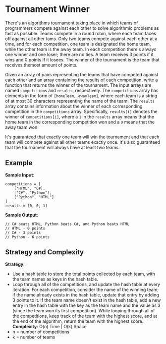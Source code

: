 # Tournament Winner
There's an algorithms tournament taking place in which teams of programmers compete against each other to solve algorithmic problems as fast as possible. Teams compete in a round robin, where each team faces off against all other tams. Only two teams compete against each other at a time, and for each competition, one team is designated the home team, while the other team is the away team. In each competition there's always one winner and one loser; there are no ties. A team receives 3 points if it wins and 0 points if it losees. The winner of the tournament is the team that receives themost amount of points.  

Given an array of pairs representing the teams that have competed against each other and an array containing the results of each competition, write a function that returns the winner of the tournament. The input arrays are named `competitions` and `results`, respectively. The `competitions` array has elements in the form of `[homeTeam, awayTeam]`, where each team is a string of at most 30 characters representing the name of the team. The `results` array contains information about the winner of each corresponding competition in the `competitions` array. Specifically, `results[i]` denotes the winner of `competitions[i]`, where a `1` in the `results` array means that the home team in the corresponding competition won and a `0` means that the away team won.  

It's guaranteed that exactly one team will win the tournament and that each team will compete against all other teams exactly once. It's also guaranteed that the tournament will always have at least two teams.  

## Example
__Sample Input__:  
```
competitions = [
    ["HTML", "C#],
    ["C#", "Python"],
    ["Python", "HTML"]
]
results = [0, 0, 1]
```
__Sample Output__:
```
// C# beats HTML, Python beats C#, and Python beats HTML
// HTML - 0 points
// C# - 3 points
// Python - 6 points
```

## Strategy and Complexity
__Strategy__:
* Use a hash table to store the total points collected by each team, with the team names as keys in the hash table. 
* Loop through all of the competitions, and update the hash table at every iteration. For each competition, consider the name of the winning team; if the name already exists in the hash table, update that entry by adding 3 points to it. If the team name doesn't exist in the hash table, add a new entry in the hash table with the key as the team name and the value as 3 (since the team won its first competition). While looping through all of the competitions, keep track of the team with the highest score, and at the end of the algorithm, return the team with the highest score.
__Complexity__: O(n) Time | O(k) Space
* n = number of competitions
* k = number of teams